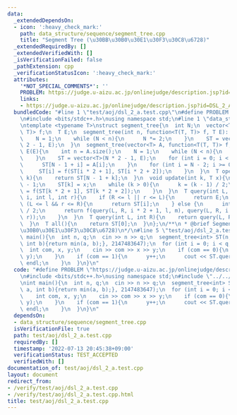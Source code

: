 ```yaml
---
data:
  _extendedDependsOn:
  - icon: ':heavy_check_mark:'
    path: data_structure/sequence/segment_tree.cpp
    title: "Segment Tree (\u30BB\u30B0\u30E1\u30F3\u30C8\u6728)"
  _extendedRequiredBy: []
  _extendedVerifiedWith: []
  _isVerificationFailed: false
  _pathExtension: cpp
  _verificationStatusIcon: ':heavy_check_mark:'
  attributes:
    '*NOT_SPECIAL_COMMENTS*': ''
    PROBLEM: https://judge.u-aizu.ac.jp/onlinejudge/description.jsp?id=DSL_2_A
    links:
    - https://judge.u-aizu.ac.jp/onlinejudge/description.jsp?id=DSL_2_A
  bundledCode: "#line 1 \"test/aoj/dsl_2_a.test.cpp\"\n#define PROBLEM \"https://judge.u-aizu.ac.jp/onlinejudge/description.jsp?id=DSL_2_A\"\
    \n#include <bits/stdc++.h>\nusing namespace std;\n#line 1 \"data_structure/sequence/segment_tree.cpp\"\
    \ntemplate <typename T>\nstruct segment_tree{\n  int N;\n  vector<T> ST;\n  function<T(T,\
    \ T)> f;\n  T E;\n  segment_tree(int n, function<T(T, T)> f, T E): f(f), E(E){\n\
    \    N = 1;\n    while (N < n){\n      N *= 2;\n    }\n    ST = vector<T>(N *\
    \ 2 - 1, E);\n  }\n  segment_tree(vector<T> A, function<T(T, T)> f, T E): f(f),\
    \ E(E){\n    int n = A.size();\n    N = 1;\n    while (N < n){\n      N *= 2;\n\
    \    }\n    ST = vector<T>(N * 2 - 1, E);\n    for (int i = 0; i < n; i++){\n\
    \      ST[N - 1 + i] = A[i];\n    }\n    for (int i = N - 2; i >= 0; i--){\n \
    \     ST[i] = f(ST[i * 2 + 1], ST[i * 2 + 2]);\n    }\n  }\n  T operator [](int\
    \ k){\n    return ST[N - 1 + k];\n  }\n  void update(int k, T x){\n    k += N\
    \ - 1;\n    ST[k] = x;\n    while (k > 0){\n      k = (k - 1) / 2;\n      ST[k]\
    \ = f(ST[k * 2 + 1], ST[k * 2 + 2]);\n    }\n  }\n  T query(int L, int R, int\
    \ i, int l, int r){\n    if (R <= l || r <= L){\n      return E;\n    } else if\
    \ (L <= l && r <= R){\n      return ST[i];\n    } else {\n      int m = (l + r)\
    \ / 2;\n      return f(query(L, R, i * 2 + 1, l, m), query(L, R, i * 2 + 2, m,\
    \ r));\n    }\n  }\n  T query(int L, int R){\n    return query(L, R, 0, 0, N);\n\
    \  }\n  T all(){\n    return ST[0];\n  }\n};\n/**\n * @brief Segment Tree (\u30BB\
    \u30B0\u30E1\u30F3\u30C8\u6728)\n*/\n#line 5 \"test/aoj/dsl_2_a.test.cpp\"\nint\
    \ main(){\n  int n, q;\n  cin >> n >> q;\n  segment_tree<int> ST(n, [](int a,\
    \ int b){return min(a, b);}, 2147483647);\n  for (int i = 0; i < q; i++){\n  \
    \  int com, x, y;\n    cin >> com >> x >> y;\n    if (com == 0){\n      ST.update(x,\
    \ y);\n    }\n    if (com == 1){\n      y++;\n      cout << ST.query(x, y) <<\
    \ endl;\n    }\n  }\n}\n"
  code: "#define PROBLEM \"https://judge.u-aizu.ac.jp/onlinejudge/description.jsp?id=DSL_2_A\"\
    \n#include <bits/stdc++.h>\nusing namespace std;\n#include \"../../data_structure/sequence/segment_tree.cpp\"\
    \nint main(){\n  int n, q;\n  cin >> n >> q;\n  segment_tree<int> ST(n, [](int\
    \ a, int b){return min(a, b);}, 2147483647);\n  for (int i = 0; i < q; i++){\n\
    \    int com, x, y;\n    cin >> com >> x >> y;\n    if (com == 0){\n      ST.update(x,\
    \ y);\n    }\n    if (com == 1){\n      y++;\n      cout << ST.query(x, y) <<\
    \ endl;\n    }\n  }\n}\n"
  dependsOn:
  - data_structure/sequence/segment_tree.cpp
  isVerificationFile: true
  path: test/aoj/dsl_2_a.test.cpp
  requiredBy: []
  timestamp: '2022-07-13 20:45:38+09:00'
  verificationStatus: TEST_ACCEPTED
  verifiedWith: []
documentation_of: test/aoj/dsl_2_a.test.cpp
layout: document
redirect_from:
- /verify/test/aoj/dsl_2_a.test.cpp
- /verify/test/aoj/dsl_2_a.test.cpp.html
title: test/aoj/dsl_2_a.test.cpp
---
```

